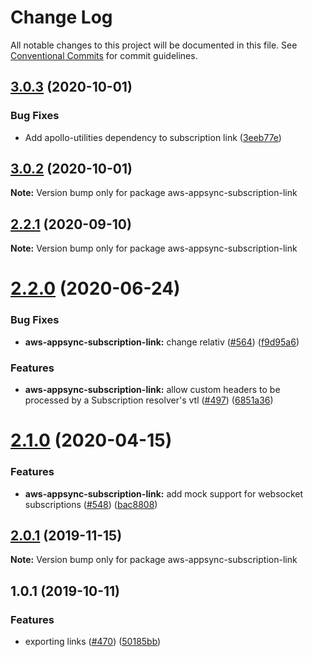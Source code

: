 # Change Log

All notable changes to this project will be documented in this file.
See [Conventional Commits](https://conventionalcommits.org) for commit guidelines.

<a name="3.0.3"></a>
## [3.0.3](https://github.com/awslabs/aws-mobile-appsync-sdk-js/compare/aws-appsync-subscription-link@3.0.2...aws-appsync-subscription-link@3.0.3) (2020-10-01)


### Bug Fixes

* Add apollo-utilities dependency to subscription link ([3eeb77e](https://github.com/awslabs/aws-mobile-appsync-sdk-js/commit/3eeb77e))




<a name="3.0.2"></a>
## [3.0.2](https://github.com/awslabs/aws-mobile-appsync-sdk-js/compare/aws-appsync-subscription-link@2.2.1...aws-appsync-subscription-link@3.0.2) (2020-10-01)




**Note:** Version bump only for package aws-appsync-subscription-link

<a name="2.2.1"></a>
## [2.2.1](https://github.com/awslabs/aws-mobile-appsync-sdk-js/compare/aws-appsync-subscription-link@2.2.0...aws-appsync-subscription-link@2.2.1) (2020-09-10)




**Note:** Version bump only for package aws-appsync-subscription-link

<a name="2.2.0"></a>
# [2.2.0](https://github.com/awslabs/aws-mobile-appsync-sdk-js/compare/aws-appsync-subscription-link@2.1.0...aws-appsync-subscription-link@2.2.0) (2020-06-24)


### Bug Fixes

* **aws-appsync-subscription-link:** change relativ ([#564](https://github.com/awslabs/aws-mobile-appsync-sdk-js/issues/564)) ([f9d95a6](https://github.com/awslabs/aws-mobile-appsync-sdk-js/commit/f9d95a6))


### Features

* **aws-appsync-subscription-link:** allow custom headers to be processed by a Subscription resolver's vtl ([#497](https://github.com/awslabs/aws-mobile-appsync-sdk-js/issues/497)) ([6851a36](https://github.com/awslabs/aws-mobile-appsync-sdk-js/commit/6851a36))




<a name="2.1.0"></a>
# [2.1.0](https://github.com/awslabs/aws-mobile-appsync-sdk-js/compare/aws-appsync-subscription-link@2.0.1...aws-appsync-subscription-link@2.1.0) (2020-04-15)


### Features

* **aws-appsync-subscription-link:** add mock support for websocket subscriptions ([#548](https://github.com/awslabs/aws-mobile-appsync-sdk-js/issues/548)) ([bac8808](https://github.com/awslabs/aws-mobile-appsync-sdk-js/commit/bac8808))




<a name="2.0.1"></a>
## [2.0.1](https://github.com/awslabs/aws-mobile-appsync-sdk-js/compare/aws-appsync-subscription-link@1.0.1...aws-appsync-subscription-link@2.0.1) (2019-11-15)




**Note:** Version bump only for package aws-appsync-subscription-link

<a name="1.0.1"></a>
## 1.0.1 (2019-10-11)


### Features

* exporting links ([#470](https://github.com/awslabs/aws-mobile-appsync-sdk-js/issues/470)) ([50185bb](https://github.com/awslabs/aws-mobile-appsync-sdk-js/commit/50185bb))

